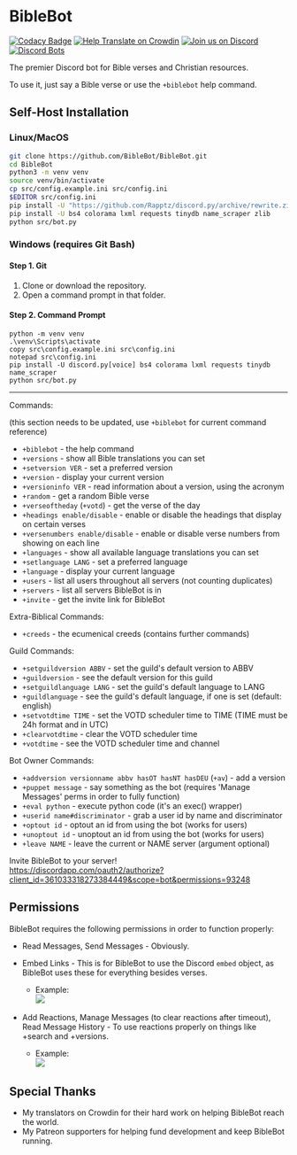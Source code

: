 # BibleBot
[![Codacy Badge](https://api.codacy.com/project/badge/Grade/3c19643f9d964f3daa0e2e70c1ad83f4)](https://app.codacy.com/app/vypr/BibleBot?utm_source=github.com&utm_medium=referral&utm_content=BibleBot/BibleBot&utm_campaign=Badge_Grade_Dashboard)
[![Help Translate on Crowdin](https://d322cqt584bo4o.cloudfront.net/biblebot/localized.svg)](https://crowdin.com/project/biblebot)
[![Join us on Discord](https://img.shields.io/discord/362503610006765568.svg)](https://discord.gg/H7ZyHqE)
[![Discord Bots](https://discordbots.org/api/widget/lib/361033318273384449.png)](https://discordbots.org/bot/361033318273384449)


The premier Discord bot for Bible verses and Christian resources.

To use it, just say a Bible verse or use the `+biblebot` help command.

## Self-Host Installation

### Linux/MacOS
```bash
git clone https://github.com/BibleBot/BibleBot.git
cd BibleBot
python3 -m venv venv
source venv/bin/activate
cp src/config.example.ini src/config.ini
$EDITOR src/config.ini
pip install -U "https://github.com/Rapptz/discord.py/archive/rewrite.zip#egg=discord.py[voice]"
pip install -U bs4 colorama lxml requests tinydb name_scraper zlib
python src/bot.py
```

### Windows (requires Git Bash)

#### Step 1. Git
1. Clone or download the repository.
2. Open a command prompt in that folder.

#### Step 2. Command Prompt
```
python -m venv venv
.\venv\Scripts\activate
copy src\config.example.ini src\config.ini
notepad src\config.ini
pip install -U discord.py[voice] bs4 colorama lxml requests tinydb name_scraper
python src/bot.py
```

---

Commands:

(this section needs to be updated, use `+biblebot` for current command reference)

* `+biblebot` - the help command
* `+versions` - show all Bible translations you can set
* `+setversion VER` - set a preferred version
* `+version` - display your current version
* `+versioninfo VER` - read information about a version, using the acronym
* `+random` - get a random Bible verse
* `+verseoftheday` (`+votd`) - get the verse of the day
* `+headings enable/disable` - enable or disable the headings that display on certain verses
* `+versenumbers enable/disable` - enable or disable verse numbers from showing on each line
* `+languages` - show all available language translations you can set
* `+setlanguage LANG` - set a preferred language
* `+language` - display your current language
* `+users` - list all users throughout all servers (not counting duplicates)
* `+servers` - list all servers BibleBot is in
* `+invite` - get the invite link for BibleBot

Extra-Biblical Commands:

* `+creeds` - the ecumenical creeds (contains further commands)

Guild Commands:

* `+setguildversion ABBV` - set the guild's default version to ABBV
* `+guildversion` - see the default version for this guild
* `+setguildlanguage LANG` - set the guild's default language to LANG
* `+guildlanguage` - see the guild's default language, if one is set (default: english)
* `+setvotdtime TIME` - set the VOTD scheduler time to TIME (TIME must be 24h format and in UTC)
* `+clearvotdtime` - clear the VOTD scheduler time
* `+votdtime` - see the VOTD scheduler time and channel

Bot Owner Commands:

* `+addversion versionname abbv hasOT hasNT hasDEU` (`+av`) - add a version
* `+puppet message` - say something as the bot (requires 'Manage Messages' perms in order to fully function)
* `+eval python` - execute python code (it's an exec() wrapper)
* `+userid name#discriminator` - grab a user id by name and discriminator
* `+optout id` - optout an id from using the bot (works for users)
* `+unoptout id` - unoptout an id from using the bot (works for users)
* `+leave NAME` - leave the current or NAME server (argument optional)

Invite BibleBot to your server!  
https://discordapp.com/oauth2/authorize?client_id=361033318273384449&scope=bot&permissions=93248

## Permissions

BibleBot requires the following permissions in order to function properly:

- Read Messages, Send Messages - Obviously.
- Embed Links - This is for BibleBot to use the Discord `embed` object, as BibleBot uses these for everything besides verses. 
  - Example:  
  ![](https://i.imgur.com/3XT6Md0.png)
  
- Add Reactions, Manage Messages (to clear reactions after timeout), Read Message History - To use reactions properly on things like +search and +versions.
  - Example:  
  ![](https://i.imgur.com/DosRFtd.gif)
  
## Special Thanks

- My translators on Crowdin for their hard work on helping BibleBot reach the world.
- My Patreon supporters for helping fund development and keep BibleBot running.
